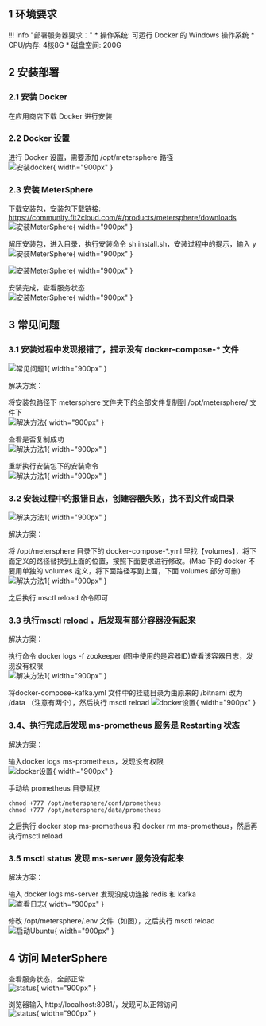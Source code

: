## 1 环境要求

!!! info "部署服务器要求："
    * 操作系统: 可运行 Docker 的 Windows 操作系统
    * CPU/内存: 4核8G
    * 磁盘空间: 200G

## 2 安装部署

### 2.1 安装 Docker
在应用商店下载 Docker 进行安装

### 2.2 Docker 设置
进行 Docker 设置，需要添加 /opt/metersphere 路径 <br>
![安装docker](../img/installation/mac-install-docker.png){ width="900px" }

### 2.3 安装 MeterSphere
下载安装包，安装包下载链接: https://community.fit2cloud.com/#/products/metersphere/downloads
![安装MeterSphere](../img/installation/mac-install-metersphere.png){ width="900px" }

解压安装包，进入目录，执行安装命令 sh install.sh，安装过程中的提示，输入 y
![安装MeterSphere](../img/installation/mac-install-tar.png){ width="900px" }

![安装MeterSphere](../img/installation/mac-install-sh.png){ width="900px" }

安装完成，查看服务状态 <br>
![安装MeterSphere](../img/installation/mac-install-server.png){ width="900px" }

## 3 常见问题

### 3.1 安装过程中发现报错了，提示没有 docker-compose-* 文件
![常见问题1](../img/installation/mac-install-Q1.png){ width="900px" }

解决方案：

将安装包路径下 metersphere 文件夹下的全部文件复制到 /opt/metersphere/ 文件下 <br>
![解决方法](../img/installation/mac-install-cp.png){ width="900px" }

查看是否复制成功 <br>
![解决方法1](../img/installation/mac-install-cp1.png){ width="900px" }

重新执行安装包下的安装命令<br>
![解决方法1](../img/installation/mac-install-cp2.png){ width="900px" }

### 3.2 安装过程中的报错日志，创建容器失败，找不到文件或目录
![解决方法1](../img/installation/mac-install-notfound.png){ width="900px" }

解决方案：

将 /opt/metersphere 目录下的 docker-compose-*.yml 里找【volumes】，将下面定义的路径替换到上面的位置，按照下面要求进行修改。(Mac 下的 docker 不要用单独的 volumes 定义，将下面路径写到上面，下面 volumes 部分可删)<br>
![解决方法1](../img/installation/mac-install-volumes.png){ width="900px" }

之后执行 msctl reload 命令即可 <br>

### 3.3 执行msctl reload ，后发现有部分容器没有起来
解决方案：

执行命令 docker logs -f zookeeper (图中使用的是容器ID)查看该容器日志，发现没有权限<br>
![解决方法1](../img/installation/mac-install-zk.png){ width="900px" }

将docker-compose-kafka.yml 文件中的挂载目录为由原来的 /bitnami 改为 /data （注意有两个），然后执行 msctl reload
![docker设置](../img/installation/mac-install-zk1.png){ width="900px" }

### 3.4、执行完成后发现 ms-prometheus 服务是 Restarting 状态
解决方案：

输入docker logs ms-prometheus，发现没有权限 <br>
![docker设置](../img/installation/mac-install-prometheus.png){ width="900px" }

手动给 prometheus 目录赋权 <br>
```
chmod +777 /opt/metersphere/conf/prometheus
chmod +777 /opt/metersphere/data/prometheus
```
之后执行 docker stop ms-prometheus 和 docker rm ms-prometheus，然后再执行msctl reload

### 3.5 msctl status 发现 ms-server 服务没有起来
解决方案：

输入 docker logs ms-server 发现没成功连接 redis 和 kafka <br>
![查看日志](../img/installation/mac-install-redis.png){ width="900px" }

修改 /opt/metersphere/.env 文件（如图），之后执行 msctl reload <br>
![启动Ubuntu](../img/installation/mac-install-env.png){ width="900px" }

## 4 访问 MeterSphere
查看服务状态，全部正常 <br>
![status](../img/installation/mac-install-ps.png){ width="900px" }

浏览器输入 http://localhost:8081/，发现可以正常访问 <br>
![status](../img/installation/mac-install-localhost.png){ width="900px" }
